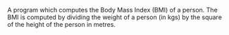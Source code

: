 A program which computes the Body Mass Index (BMI) of a person.  The BMI is computed by dividing the weight of a person (in kgs) by the square of the height of
the person in metres.

